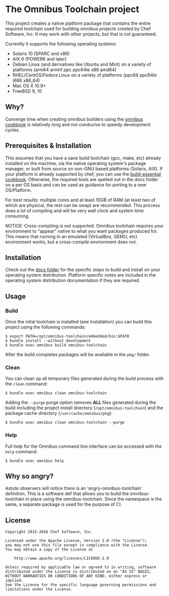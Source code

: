 The Omnibus Toolchain project
============================
This project creates a native platform package that contains the entire required toolchain used for building omnibus projects created by Chef Software, Inc. It may work with other projects, but that is not guaranteed.

Currently it supports the following operating systems:
* Solaris 10 (SPARC and x86)
* AIX 6 (POWER6 and later)
* Debian Linux (and derivatives like Ubuntu and Mint) on a variety of platforms (arm64 armhf ppc ppc64le x86 amd64)
* RHEL/CentOS/Fedora Linux on a variety of platforms (ppc64 ppc64le i686 x86_64)
* Mac OS X 10.9+
* FreeBSD 9, 10

Why?
----
Converge time when creating omnibus builders using the [omnibus cookbook](https://github.com/chef-cookbooks/omnibus) is relatively long and not conducive to speedy development cycles.

Prerequisites & Installation
----
This assumes that you have a sane build toolchain (gcc, make, etc) already installed on the machine, via the native operating system's package manager, or built from source on non-GNU based platforms (Solaris, AIX). If your platform is already supported by chef, you can use the [build-essential cookbook](https://github.com/chef-cookbooks/build-essential). Otherwise, the required tools are spelled out in the docs folder on a per OS basis and can be used as guidance for porting to a new OS/Platform.

For best results: multiple cores and at least 10GB of RAM (at least two of which are physical, the rest can be swap) are recommended. This process does a lot of compiling and will be very wall clock and system time consuming.

*NOTICE:* Cross-compiling is not supported. Omnibus toolchain requires your environment to "appear" native to what you want packages produced for. This means that running in an emulated (VirtualBox, QEMU, etc) environment works, but a cross-compile environment does not.

Installation
------------

Check out the [docs folder](https://github.com/chef/omnibus-toolchain/tree/master/docs) for the specific steps to build and install on your operating system distribution. Platform specific notes are included in the operating system distribution documentation if they are required.


Usage
-----
### Build

Once the inital toolchain is installed (see Installation) you can build this project using the following commands:

```shell
$ export PATH=/opt/omnibus-toolchain/embedded/bin:$PATH
$ bundle install --without development
$ bundle exec omnibus build omnibus-toolchain
```

After the build completes packages will be available in the `pkg/` folder.

### Clean

You can clean up all temporary files generated during the build process with
the `clean` command:

```shell
$ bundle exec omnibus clean omnibus-toolchain
```

Adding the `--purge` purge option removes __ALL__ files generated during the
build including the project install directory (`/opt/omnibus-toolchain`) and
the package cache directory (`/var/cache/omnibus/pkg`):

```shell
$ bundle exec omnibus clean omnibus-toolchain --purge
```

### Help

Full help for the Omnibus command line interface can be accessed with the
`help` command:

```shell
$ bundle exec omnibus help
```

Why so angry?
-----

Astute observers will notice there is an 'angry-omnibus-toolchain' definition. This is a software def that allows you to build the omnibus-toolchain in place using the omnibus-toolchain. Since the namespace is the same, a separate package is used for the purpose of CI.

License
-------
```text
Copyright 2015-2016 Chef Software, Inc.

Licensed under the Apache License, Version 2.0 (the "License");
you may not use this file except in compliance with the License.
You may obtain a copy of the License at

    http://www.apache.org/licenses/LICENSE-2.0

Unless required by applicable law or agreed to in writing, software
distributed under the License is distributed on an "AS IS" BASIS,
WITHOUT WARRANTIES OR CONDITIONS OF ANY KIND, either express or implied.
See the License for the specific language governing permissions and
limitations under the License.
```
